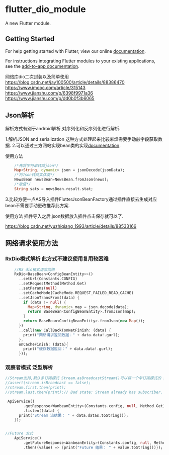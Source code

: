 # flutter_dio_module

A new Flutter module.

## Getting Started

For help getting started with Flutter, view our online
[documentation](https://flutter.dev/).

For instructions integrating Flutter modules to your existing applications,
see the [add-to-app documentation](https://flutter.dev/docs/development/add-to-app).

网络库dio二次封装以及简单使用
https://blog.csdn.net/jay100500/article/details/88386470
https://www.imooc.com/article/315143
https://www.jianshu.com/p/6398f9971a36
https://www.jianshu.com/p/dd0b0f3b6065

## Json解析

解析方式有别于android解析,对序列化和反序列化进行解析.

1.解析JSON and serialization 这种方式处理起来比较麻烦需要手动敲字段获取数据.
2.可以通过三方网站实现bean类的实现[documentation](https://javiercbk.github.io/json_to_dart/).

使用方法

```dart
    /*先将字符串转成json*/
    Map<String, dynamic> json = jsonDecode(jsonData);
    /*将Json转成实体类*/
    NewsBean newsBean=NewsBean.fromJson(news);
    /*取值*/
    String sats = newsBean.result.stat;
```

3.比较方便一点AS导入插件FlutterJsonBeanFactory通过插件直接去生成对应bean不需要手动更改推荐此方案.

使用方法 插件导入之后,json数据放入插件点击保存就可以了.

https://blog.csdn.net/yuzhiqiang_1993/article/details/88533166

## 网络请求使用方法

### RxDio模式解析 此方式不建议使用复用较困难

```dart
    //RX dio模式请求网络
    RxDio<BaseBean<ConfigBeanEntity>>()
      ..setUrl(Constants.CONFIG)
      ..setRequestMethod(Method.Get)
      ..setParams(null)
      ..setCacheMode(CacheMode.REQUEST_FAILED_READ_CACHE)
      ..setJsonTransFrom((data) {
        if (data != null) {
          Map<String, dynamic> map = json.decode(data);
          return BaseBean<ConfigBeanEntity>.fromJson(map);
        }
        return BaseBean<ConfigBeanEntity>.fromJson(new Map());
      })
      ..call(new CallBack(onNetFinish: (data) {
        print("网络请求返回数据：" + data.data!.gurl);
      },
      onCacheFinish: (data){
        print("缓存数据返回：" + data.data!.gurl);
      }));
```

### 观察者模式 泛型解析

```dart
//Stream支持,默认多订阅模式 Stream.asBroadcastStream()可以将一个单订阅模式的 Stream 转换成一个多订阅模式的 Stream isBroadcast 属性可以判断当前 Stream 所处的模式
//assert(stream.isBroadcast == false);
//stream.first.then(print);
//stream.last.then(print);// Bad state: Stream already has subscriber.

 ApiService()
        .getResponse<WanbeanEntity>(Constants.config, null, Method.Get)
        .listen((data) {
      print("Stream 流结果： " + data.datas.toString());
    });


//Future 方式
    ApiService()
        .getFutureResponse<WanbeanEntity>(Constants.config, null, Method.Get)
        .then((value) => {print("Future 结果： " + value.toString())});
```
